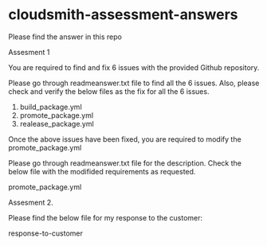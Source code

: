 # cloudsmith-assessment-answers
Please find the answer in this repo

Assesment 1

You are required to find and fix 6 issues with the provided Github repository.

Please go through readmeanswer.txt file to find all the 6 issues.
Also, please check and verify the below files as the fix for all the 6 issues.

1. build_package.yml
2. promote_package.yml
3. realease_package.yml

Once the above issues have been fixed, you are required to modify the
promote_package.yml

Please go through readmeanswer.txt file for the description.
Check the below file with the modifided requirements as requested.

promote_package.yml


Assesment 2.

Please find the below file for my response to the customer:

response-to-customer

